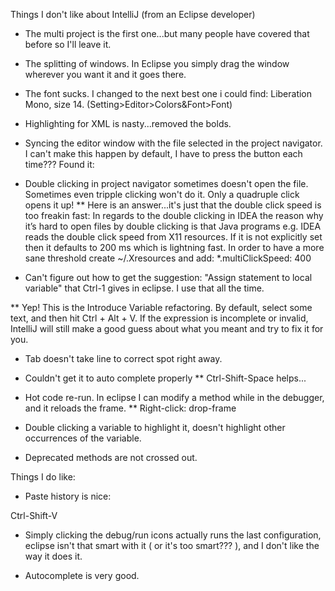Things I don't like about IntelliJ (from an Eclipse developer)

* The multi project is the first one...but many people have covered that before so I'll leave it.

* The splitting of windows.  In Eclipse you simply drag the window wherever you want it and it goes there.

* The font sucks.  I changed to the next best one i could find: Liberation Mono, size 14. (Setting>Editor>Colors&Font>Font)

* Highlighting for XML is nasty...removed the bolds.

* Syncing the editor window with the file selected in the project navigator.  I can't make this happen by default, I have to press the button each time???  Found it: 

* Double clicking in project navigator sometimes doesn't open the file.  Sometimes even tripple clicking won't do it.  Only a quadruple click opens it up!
** Here is an answer...it's just that the double click speed is too freakin fast: In regards to the double clicking in IDEA the reason why it’s hard to open files by double clicking is that Java programs e.g. IDEA reads the double click speed from X11 resources. If it is not explicitly set then it defaults to 200 ms which is lightning fast.
In order to have a more sane threshold create ~/.Xresources and add:
*.multiClickSpeed: 400 


* Can't figure out how to get the suggestion: "Assign statement to local variable" that Ctrl-1 gives in eclipse.  I use that all the time.

** Yep! This is the Introduce Variable refactoring. By default, select some text, and then hit Ctrl + Alt + V. If the expression is incomplete or invalid, IntelliJ will still make a good guess about what you meant and try to fix it for you.

* Tab doesn't take line to correct spot right away.

* Couldn't get it to auto complete properly
** Ctrl-Shift-Space helps...

* Hot code re-run.  In eclipse I can modify a method while in the debugger, and it reloads the frame.
** Right-click: drop-frame

* Double clicking a variable to highlight it, doesn't highlight other occurrences of the variable.

* Deprecated methods are not crossed out.

Things I do like:

* Paste history is nice:

Ctrl-Shift-V

* Simply clicking the debug/run icons actually runs the last configuration, eclipse isn't that smart with it ( or it's too smart??? ), and I don't like the way it does it.

* Autocomplete is very good.
